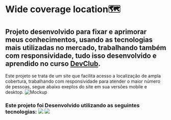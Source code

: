 <h1>Wide coverage location🗺️</h1>
<h2>Projeto desenvolvido para fixar e aprimorar meus conhecimentos, usando as tecnologias mais utilizadas no mercado, trabalhando também com responsividade, tudo isso desenvolvido e aprendido no curso 
<a href="https://aulas.devclub.com.br/m/courses" target="_blank" rel="noopener noreferrer">DevClub</a>.</h2>

<p>Este projeto se trata de um site que facilita acesso a localização de ampla cobertura, trabalhando com responsividade para atender o maior número de pessoas, segue abaixo exeplos do site em sua versões mobile e desktop.
  
<img src="https://github.com/Samuelr-019/Wide-coverage-location/blob/master/assets/img/mockup-wide.png?raw=true" alt="Mockup">

<h3>Este projeto foi Desenvolvido utilizando as seguintes tecnologias: <img src="https://img.shields.io/badge/HTML5-E34F26?style=for-the-badge&logo=html5&logoColor=white">  <img src="https://img.shields.io/badge/CSS3-1572B6?style=for-the-badge&logo=css3&logoColor=white"> <h3>
